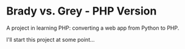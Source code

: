 Brady vs. Grey - PHP Version
=================

A project in learning PHP: converting a web app from Python to PHP.

I'll start this project at some point...
